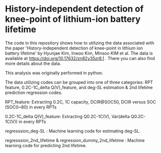 # History-independent detection of knee-point of lithium-ion battery lifetime

The code in this repository shows how to utilizing the data associated with the paper 'History-independent detection of knee-point in lithium ion battery lifetime' by Hyunjae Kim, Inwoo Kim, Minsoo KIM et al. The data is available at https://doi.org/10.17632/zn82y35zr8.1 . There you can also find more details about the data.

This analysis was originally performed in python.

The data utilizing codes can be grouped into one of three categories: RPT feature, 0.2C-1C_delta Q(V)_feature, and deg-SL estimation & 2nd lifetime prediction regression codes.

RPT_feature: Extracting 0.2C, 1C capacity, DCIR@SOC50, DCIR versus SOC (SOC0~80) in every RPTs

0.2C-1C_delta Q(V)_feature: Extracting  Q0.2C-1C(V), Var(delta Q0.2C-1C(V)) in every RPTs

regresssion_deg-SL  : Machine learning code for estimating deg-SL.

regresssion_2nd_lifetime & regression_dummy_2nd_lifetime :  Machine learning code for predicting 2nd lifetime.

